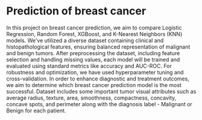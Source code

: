 # Prediction of breast cancer

In this project on breast cancer prediction, we aim to compare Logistic Regression, Random Forest, XGBoost, and K-Nearest Neighbors (KNN) models. We've utilized a diverse dataset containing clinical and histopathological features, ensuring balanced representation of malignant and benign tumors. After preprocessing the dataset, including feature selection and handling missing values, each model will be trained and evaluated using standard metrics like accuracy and AUC-ROC. For robustness and optimization, we have used hyperparameter tuning and cross-validation. In order to enhance diagnostic and treatment outcomes, we aim to determine which breast cancer prediction model is the most successful. Dataset includes some important tumor visual attributes such as average radius, texture, area, smoothness, compactness, concavity, concave spots, and perimeter along with the diagnosis label - Malignant or Benign for each patient.